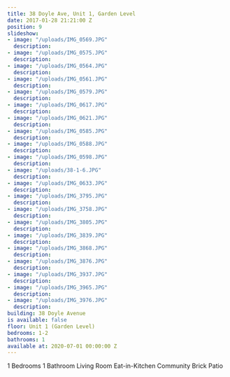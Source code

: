 ```yaml
---
title: 38 Doyle Ave, Unit 1, Garden Level
date: 2017-01-28 21:21:00 Z
position: 9
slideshow:
- image: "/uploads/IMG_0569.JPG"
  description: 
- image: "/uploads/IMG_0575.JPG"
  description: 
- image: "/uploads/IMG_0564.JPG"
  description: 
- image: "/uploads/IMG_0561.JPG"
  description: 
- image: "/uploads/IMG_0579.JPG"
  description: 
- image: "/uploads/IMG_0617.JPG"
  description: 
- image: "/uploads/IMG_0621.JPG"
  description: 
- image: "/uploads/IMG_0585.JPG"
  description: 
- image: "/uploads/IMG_0588.JPG"
  description: 
- image: "/uploads/IMG_0598.JPG"
  description: 
- image: "/uploads/38-1-6.JPG"
  description: 
- image: "/uploads/IMG_0633.JPG"
  description: 
- image: "/uploads/IMG_3795.JPG"
  description: 
- image: "/uploads/IMG_3758.JPG"
  description: 
- image: "/uploads/IMG_3805.JPG"
  description: 
- image: "/uploads/IMG_3839.JPG"
  description: 
- image: "/uploads/IMG_3868.JPG"
  description: 
- image: "/uploads/IMG_3876.JPG"
  description: 
- image: "/uploads/IMG_3937.JPG"
  description: 
- image: "/uploads/IMG_3965.JPG"
  description: 
- image: "/uploads/IMG_3976.JPG"
  description: 
building: 38 Doyle Avenue
is available: false
floor: Unit 1 (Garden Level)
bedrooms: 1-2
bathrooms: 1
available at: 2020-07-01 00:00:00 Z
---
```


1 Bedrooms
1 Bathroom
Living Room
Eat-in-Kitchen
Community Brick Patio
